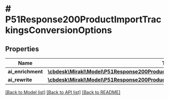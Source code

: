 # # P51Response200ProductImportTrackingsConversionOptions

## Properties

Name | Type | Description | Notes
------------ | ------------- | ------------- | -------------
**ai_enrichment** | [**\cbdesk\Mirakl\Model\P51Response200ProductImportTrackingsConversionOptionsAiEnrichment**](P51Response200ProductImportTrackingsConversionOptionsAiEnrichment.md) |  | [optional]
**ai_rewrite** | [**\cbdesk\Mirakl\Model\P51Response200ProductImportTrackingsConversionOptionsAiRewrite**](P51Response200ProductImportTrackingsConversionOptionsAiRewrite.md) |  | [optional]

[[Back to Model list]](../../README.md#models) [[Back to API list]](../../README.md#endpoints) [[Back to README]](../../README.md)
